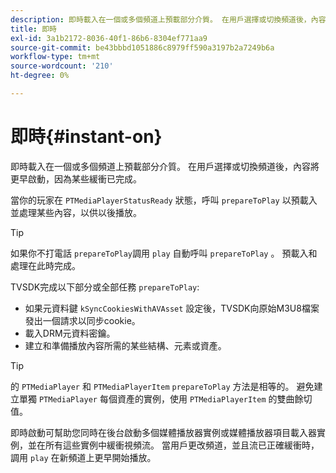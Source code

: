 ```yaml
---
description: 即時載入在一個或多個頻道上預載部分介質。 在用戶選擇或切換頻道後，內容將更早啟動，因為某些緩衝已完成。
title: 即時
exl-id: 3a1b2172-8036-40f1-86b6-8304ef771aa9
source-git-commit: be43bbbd1051886c8979ff590a3197b2a7249b6a
workflow-type: tm+mt
source-wordcount: '210'
ht-degree: 0%

---
```


# 即時{#instant-on}

即時載入在一個或多個頻道上預載部分介質。 在用戶選擇或切換頻道後，內容將更早啟動，因為某些緩衝已完成。

當你的玩家在 `PTMediaPlayerStatusReady` 狀態，呼叫 `prepareToPlay` 以預載入並處理某些內容，以供以後播放。

>[!TIP]
>
>如果你不打電話 `prepareToPlay`調用 `play` 自動呼叫 `prepareToPlay` 。 預載入和處理在此時完成。

TVSDK完成以下部分或全部任務 `prepareToPlay`:

* 如果元資料鍵 `kSyncCookiesWithAVAsset` 設定後，TVSDK向原始M3U8檔案發出一個請求以同步cookie。
* 載入DRM元資料密鑰。
* 建立和準備播放內容所需的某些結構、元素或資產。

>[!TIP]
>
>的 `PTMediaPlayer` 和 `PTMediaPlayerItem` `prepareToPlay` 方法是相等的。 避免建立單獨 `PTMediaPlayer` 每個資產的實例，使用 `PTMediaPlayerItem` 的雙曲餘切值。

即時啟動可幫助您同時在後台啟動多個媒體播放器實例或媒體播放器項目載入器實例，並在所有這些實例中緩衝視頻流。 當用戶更改頻道，並且流已正確緩衝時，調用 `play` 在新頻道上更早開始播放。
